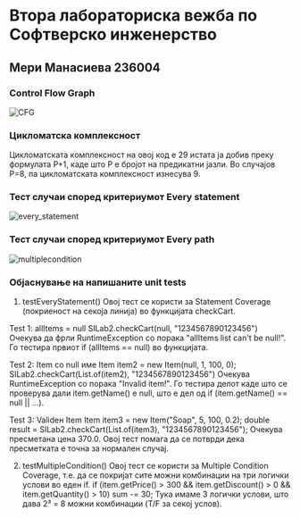 # Втора лабораториска вежба по Софтверско инженерство
## Мери Манасиева 236004
### Control Flow Graph
![CFG](https://github.com/user-attachments/assets/8c12f88f-6f68-4c93-b8a6-8cf30c945cfe)

### Цикломатска комплексност
Цикломатската комплексност на овој код е 29 истата ја добив преку формулата P+1, каде што P е бројот на предикатни јазли. Во случајoв P=8, па цикломатската комплексност изнесува 9.

### Тест случаи според критериумот Every statement
![every_statement](https://github.com/user-attachments/assets/a5c7f5ba-bfeb-4dab-be3b-b1829e86d9c9)

### Тест случаи според критериумот Every path
![multiplecondition](https://github.com/user-attachments/assets/3904536a-19fb-4d10-9d45-275c80c7ff85)

### Објаснување на напишаните unit tests

1. testEveryStatement()
Овој тест се користи за Statement Coverage (покриеност на секоја линија) во функцијата checkCart.

Test 1: allItems = null
SILab2.checkCart(null, "1234567890123456")
Очекува да фрли RuntimeException со порака "allItems list can't be null!".
Го тестира првиот if (allItems == null) во функцијата.

Test 2: Item со null име
Item item2 = new Item(null, 1, 100, 0);
SILab2.checkCart(List.of(item2), "1234567890123456")
Очекува RuntimeException со порака "Invalid item!".
Го тестира делот каде што се проверува дали item.getName() е null, што е дел од if (item.getName() == null || ...).

Test 3: Validен Item
Item item3 = new Item("Soap", 5, 100, 0.2);
double result = SILab2.checkCart(List.of(item3), "1234567890123456");
Очекува пресметана цена 370.0.
Овој тест помага да се потврди дека пресметката е точна за нормален случај.

2. testMultipleCondition()
Овој тест се користи за Multiple Condition Coverage, т.е. да се покријат сите можни комбинации на три логички услови во еден if.
if (item.getPrice() > 300 && item.getDiscount() > 0 && item.getQuantity() > 10)
    sum -= 30;
Тука имаме 3 логички услови, што дава 2³ = 8 можни комбинации (T/F за секој услов).


